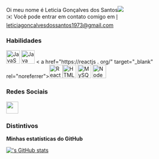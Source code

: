 Oi meu nome é Leticia Gonçalves dos Santos![](https://user-images.githubusercontent.com/18350557/176309783-0785949b-9127-417c-8b55-ab5a4333674e.gif)  
✉️ Você pode entrar em contato comigo em [l](mailto:le) [leticiagoncalvesdossantos1973@gmail.com](mailto:leticiagoncalvesdossantos1973@gmail.com)

### Habilidades


<p align="left">
<a href="https://developer.mozilla.org/en-US/docs/Web/JavaScript" target="_blank" rel="noreferrer"><img src="https://raw.githubusercontent.com/danielcranney/readme-generator/main/public/icons/skills/javascript-colored.svg" width="36" height="36" alt="JavaScript" / ></a> <a href="https://www.oracle.com/java/" target="_blank" rel="noreferrer"><img src="https://raw.githubusercontent.com/danielcranney/readme-generator/main/public/icons/skills/java-colored.svg" width="36" height="36" alt="Java" /></a> <
a href="https://reactjs
.
org/" target="_blank" rel="noreferrer"><img src="https://raw.githubusercontent.com/danielcranney/readme-generator/main/public/icons/skills/react-colored.svg" width="36" height="36" alt="React" /></a><a href="https://developer.mozilla.org/en-US/docs/Glossary/HTML5" target="_blank" rel="noreferrer"><img src="https://raw.githubusercontent.com/danielcranney/readme-generator/main/public/icons/skills/html5-colored.svg" width="36" height="36" alt="HTML5" /></a> <a href="https://www.mysql.com/" target="_blank" rel="noreferrer"><img src="https://raw.githubusercontent.com/danielcranney/readme-generator/main/public/icons/skills/mysql-colored.svg" width="36" height="36" alt="MySQL" /></a> <a href="https://nodejs.org/en/" target="_blank" rel="noreferrer"><img src=
"https://raw.githubusercontent
.
com/danielcranney/readme-generator/main/public/icons/skills/nodejs-colored.svg" width="36" height="36" alt="NodeJS" /></a> </p>


### Redes Sociais

<p align="left"> <a href="https://www.linkedin.com/in/Leticia Gonçalves" target="_blank" rel="noreferrer"><img src="https://raw.githubusercontent.com/danielcranney/readme-generator/main/public/icons/socials/linkedin.svg" width="32" height="32" /></a></p>

### Distintivos

<b>Minhas estatísticas do GitHub</b>

<a href="http://www.github.com/"><img src="https://github-readme-stats.vercel.app/api?username=&show_icons=true&hide=stars,commits,prs,issues,contribs&title_color=ffffff&text_color=64748b&icon_color=0f172a&bg_color=181824&hide_border=true&show_icons=true" alt="'s GitHub stats" /></a>

